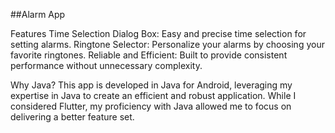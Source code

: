 ##Alarm App

Features
Time Selection Dialog Box: Easy and precise time selection for setting alarms.
Ringtone Selector: Personalize your alarms by choosing your favorite ringtones.
Reliable and Efficient: Built to provide consistent performance without unnecessary complexity.

Why Java?
This app is developed in Java for Android, leveraging my expertise in Java to create an efficient and robust application. While I considered Flutter, my proficiency with Java allowed me to focus on delivering a better feature set.
